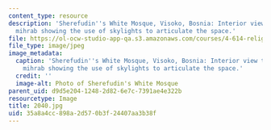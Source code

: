 ```yaml
---
content_type: resource
description: 'Sherefudin''s White Mosque, Visoko, Bosnia: Interior view towards the
  mihrab showing the use of skylights to articulate the space.'
file: https://ol-ocw-studio-app-qa.s3.amazonaws.com/courses/4-614-religious-architecture-and-islamic-cultures-fall-2002/35a8a4cc898a2d570b3f24407aa3b38f_2040.jpg
file_type: image/jpeg
image_metadata:
  caption: 'Sherefudin''s White Mosque, Visoko, Bosnia: Interior view towards the
    mihrab showing the use of skylights to articulate the space.'
  credit: ''
  image-alt: Photo of Sherefudin's White Mosque
parent_uid: d9d5e204-1248-2d82-6e7c-7391ae4e322b
resourcetype: Image
title: 2040.jpg
uid: 35a8a4cc-898a-2d57-0b3f-24407aa3b38f
---
```

